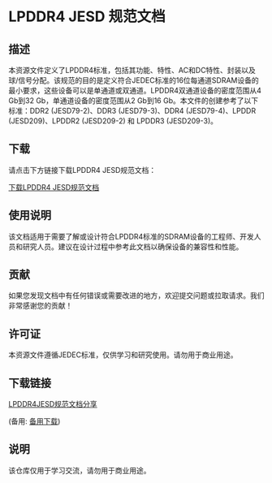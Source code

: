 # LPDDR4 JESD 规范文档

## 描述

本资源文件定义了LPDDR4标准，包括其功能、特性、AC和DC特性、封装以及球/信号分配。该规范的目的是定义符合JEDEC标准的16位每通道SDRAM设备的最小要求，这些设备可以是单通道或双通道。LPDDR4双通道设备的密度范围从4 Gb到32 Gb，单通道设备的密度范围从2 Gb到16 Gb。本文件的创建参考了以下标准：DDR2 (JESD79-2)、DDR3 (JESD79-3)、DDR4 (JESD79-4)、LPDDR (JESD209)、LPDDR2 (JESD209-2) 和 LPDDR3 (JESD209-3)。

## 下载

请点击下方链接下载LPDDR4 JESD规范文档：

[下载LPDDR4 JESD规范文档](./LPDDR4_JESD_spec.pdf)

## 使用说明

该文档适用于需要了解或设计符合LPDDR4标准的SDRAM设备的工程师、开发人员和研究人员。建议在设计过程中参考此文档以确保设备的兼容性和性能。

## 贡献

如果您发现文档中有任何错误或需要改进的地方，欢迎提交问题或拉取请求。我们非常感谢您的贡献！

## 许可证

本资源文件遵循JEDEC标准，仅供学习和研究使用。请勿用于商业用途。

## 下载链接
[LPDDR4JESD规范文档分享](https://pan.quark.cn/s/e0c7df92ed95) 

(备用: [备用下载](https://pan.baidu.com/s/1EP1Uv7Kt46aGWUmmlwhMVQ?pwd=1234))

## 说明

该仓库仅用于学习交流，请勿用于商业用途。
